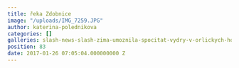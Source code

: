 ```yaml
---
title: řeka Zdobnice
image: "/uploads/IMG_7259.JPG"
author: katerina-polednikova
categories: []
galleries: slash-news-slash-zima-umoznila-spocitat-vydry-v-orlickych-horach
position: 83
date: 2017-01-26 07:05:04.000000000 Z
---
```

